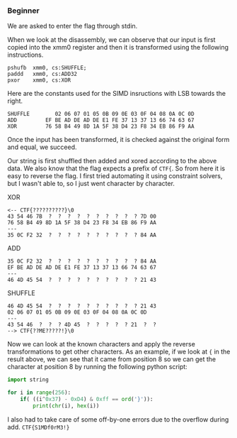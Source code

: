 ### Beginner

We are asked to enter the flag through stdin.

When we look at the disassembly, we can observe that 
our input is first copied into the xmm0 register and 
then it is transformed using the following instructions.

```
pshufb  xmm0, cs:SHUFFLE; 
paddd   xmm0, cs:ADD32
pxor    xmm0, cs:XOR
```

Here are the constants used for the SIMD 
insructions with LSB towards the right.

```
SHUFFLE        02 06 07 01 05 0B 09 0E 03 0F 04 08 0A 0C 0D
ADD         EF BE AD DE AD DE E1 FE 37 13 37 13 66 74 63 67
XOR         76 58 B4 49 8D 1A 5F 38 D4 23 F8 34 EB 86 F9 AA
```

Once the input has been transformed, it is checked
against the original form and equal, we succeed.


Our string is first shuffled then added and xored
according to the above data. We also know that the
flag expects a prefix of `CTF{`. So from here it is
easy to reverse the flag. I first tried automating
it using constraint solvers, but I wasn't able to,
so I just went character by character.

XOR

```
<-- CTF{??????????}\0
43 54 46 7B  ?  ?  ?  ?  ?  ?  ?  ?  ?  ? 7D 00
76 58 B4 49 8D 1A 5F 38 D4 23 F8 34 EB 86 F9 AA
---
35 0C F2 32  ?  ?  ?  ?  ?  ?  ?  ?  ?  ? 84 AA
```

ADD

```
35 0C F2 32  ?  ?  ?  ?  ?  ?  ?  ?  ?  ? 84 AA
EF BE AD DE AD DE E1 FE 37 13 37 13 66 74 63 67
---
46 4D 45 54  ?  ?  ?  ?  ?  ?  ?  ?  ?  ? 21 43
```

SHUFFLE

```
46 4D 45 54  ?  ?  ?  ?  ?  ?  ?  ?  ?  ? 21 43
02 06 07 01 05 0B 09 0E 03 0F 04 08 0A 0C 0D
---
43 54 46  ?  ?  ? 4D 45  ?  ?  ?  ?  ? 21  ?  ?
--> CTF{??ME?????!}\0
```

Now we can look at the known characters and apply
the reverse transformations to get other characters.
As an example, if we look at `{` in the result above,
we can see that it came from position 8 so we can get
the character at position 8 by running the following
python script:

```python
import string

for i in range(256):
    if( ((i^0x37) - 0xD4) & 0xff == ord('}')):
        print(chr(i), hex(i))
```

I also had to take care of some off-by-one errors
due to the overflow during add. `CTF{S1MDf0rM3!}`


